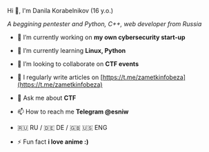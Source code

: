 Hi 👋, I'm Danila Korabelnikov (16 y.o.)

*A beggining pentester and Python, C++, web developer from Russia*

- 🔭 I’m currently working on **my own cybersecurity start-up**

- 🌱 I’m currently learning **Linux, Python**

- 👯 I’m looking to collaborate on **CTF events**

- 📝 I regularly write articles on [https://t.me/zametkinfobeza](https://t.me/zametkinfobeza)

- 💬 Ask me about **CTF**

- 📫 How to reach me **Telegram @esniw**

- 🇷🇺 RU / 🇩🇪 DE / 🇬🇧 🇺🇸 ENG

- ⚡ Fun fact **i love anime :)**



